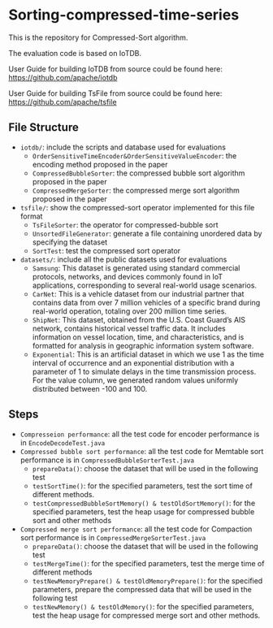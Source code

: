 # Sorting-compressed-time-series

This is the repository for Compressed-Sort algorithm. 

The evaluation code is based on IoTDB.

User Guide for building IoTDB from source could be found here: https://github.com/apache/iotdb

User Guide for building TsFile from source could be found here: https://github.com/apache/tsfile

## File Structure
+ `iotdb/`: include the scripts and database used for evaluations
    + `OrderSensitiveTimeEncoder&OrderSensitiveValueEncoder`: the encoding method proposed in the paper
    + `CompressedBubbleSorter`: the compressed bubble sort algorithm proposed in the paper
    + `CompressedMergeSorter`: the compressed merge sort algorithm proposed in the paper
+ `tsfile/`: show the compressed-sort operator implemented for this file format
    + `TsFileSorter`: the operator for compressed-bubble sort
    + `UnsortedFileGenerator`: generate a file containing unordered data by specifying the dataset
    + `SortTest`: test the compressed sort operator
+ `datasets/`: include all the public datasets used for evaluations
    + `Samsung`: This dataset is generated using standard commercial protocols, networks, and devices commonly found in IoT applications, corresponding to several real-world usage scenarios.
    + `CarNet`: This is a vehicle dataset from our industrial partner that contains data from over 7 million vehicles of a specific brand during real-world operation, totaling over 200 million time series. 
    + `ShipNet`: This dataset, obtained from the U.S. Coast Guard’s AIS network, contains historical vessel traffic data. It includes information on vessel location, time, and characteristics, and is formatted for analysis in geographic information system software.
    + `Exponential`: This is an artificial dataset in which we use 1 as the time interval of occurrence and an exponential distribution with a parameter of 1 to simulate delays in the time transmission process. For the value column, we generated random values uniformly distributed between -100 and 100.

## Steps

+ `Compresseion performance`: all the test code for encoder performance is in `EncodeDecodeTest.java`
+ `Compressed bubble sort performance`: all the test code for Memtable sort performance is in `CompressedBubbleSorterTest.java`
    + `prepareData()`: choose the dataset that will be used in the following test
    + `testSortTime()`: for the specified parameters, test the sort time of different methods.
    + `testCompressedBubbleSortMemory() & testOldSortMemory()`: for the specified parameters, test the heap usage for compressed bubble sort and other methods
+ `Compressed merge sort performance`: all the test code for Compaction sort performance is in `CompressedMergeSorterTest.java`
    + `prepareData()`: choose the dataset that will be used in the following test
    + `testMergeTime()`: for the specified parameters, test the merge time of different methods
    + `testNewMemoryPrepare() & testOldMemoryPrepare()`: for the specified parameters, prepare the compressed data that will be used in the following test
    + `testNewMemory() & testOldMemory()`: for the specified parameters, test the heap usage for compressed merge sort and other methods.